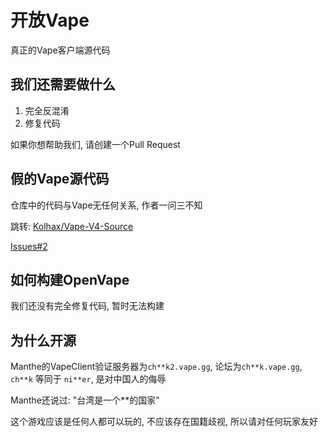 # 开放Vape

真正的Vape客户端源代码

## 我们还需要做什么

1. 完全反混淆
2. 修复代码

如果你想帮助我们, 请创建一个Pull Request

## 假的Vape源代码

仓库中的代码与Vape无任何关系, 作者一问三不知

跳转: [Kolhax/Vape-V4-Source](https://github.com/Kolhax/Vape-V4-Source)

[Issues#2](https://github.com/Kolhax/Vape-V4-Source/issues/2)

## 如何构建OpenVape

我们还没有完全修复代码, 暂时无法构建

## 为什么开源

Manthe的VapeClient验证服务器为`ch**k2.vape.gg`, 论坛为`ch**k.vape.gg`, `ch**k` 等同于 `ni**er`, 是对中国人的侮辱

Manthe还说过: "台湾是一个**的国家"

这个游戏应该是任何人都可以玩的, 不应该存在国籍歧视, 所以请对任何玩家友好
